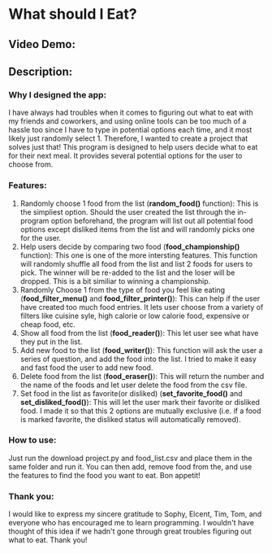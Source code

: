 # What should I Eat?
## Video Demo:  <URL HERE>
## Description:
### Why I designed the app:
I have always had troubles when it comes to figuring out what to eat with my friends and coworkers, and using online tools can be too much of a hassle too since I have to type in potential options each time, and it most likely just randomly select 1. Therefore, I wanted to create a project that solves just that! This program is designed to help users decide what to eat for their next meal. It provides several potential options for the user to choose from.

### Features:
1. Randomly choose 1 food from the list (**random_food()** function): This is the simpliest option. Should the user created the list through the in-program option beforehand, the program will list out all potential food options except disliked items from the list and will randomly picks one for the user. 
2. Help users decide by comparing two food (**food_championship()** function): This one is one of the more intersting features. This function will randomly shuffle all food from the list and list 2 foods for users to pick. The winner will be re-added to the list and the loser will be dropped. This is a bit similiar to winning a championship.
3. Randomly Choose 1 from the type of food you feel like eating (**food_filter_menu()** and **food_filter_printer()**): This can help if the user have created too much food entries. It lets user choose from a variety of filters like cuisine syle, high calorie or low calorie food, expensive or cheap food, etc. 
4. Show all food from the list (**food_reader()**): This let user see what have they put in the list.
5. Add new food to the list (**food_writer()**): This function will ask the user a series of question, and add the food into the list. I tried to make it easy and fast food the user to add new food.
6. Delete food from the list (**food_eraser()**): This will return the number and the name of the foods and let user delete the food from the csv file.
7. Set food in the list as favorite(or disliked) (**set_favorite_food()** and **set_disliked_food()**): This will let the user mark their favorite or disliked food. I made it so that this 2 options are mutually exclusive (i.e. if a food is marked favorite, the disliked status will automatically removed). 

### How to use:
Just run the download project.py and food_list.csv and place them in the same folder and run it. You can then add, remove food from the, and use the features to find the food you want to eat. Bon appetit!

### Thank you:
I would like to express my sincere gratitude to Sophy, Elcent, Tim, Tom, and everyone who has encouraged me to learn programming. I wouldn't have thought of this idea if we hadn't gone through great troubles figuring out what to eat. Thank you! 